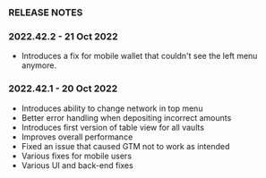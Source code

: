 ### RELEASE NOTES

### 2022.42.2 - 21 Oct 2022



- Introduces a fix for mobile wallet that couldn't see the left menu anymore.

### 2022.42.1 - 20 Oct 2022



- Introduces ability to change network in top menu
- Better error handling when depositing incorrect amounts
- Introduces first version of table view for all vaults
- Improves overall performance
- Fixed an issue that caused GTM not to work as intended
- Various fixes for mobile users
- Various UI and back-end fixes


 

